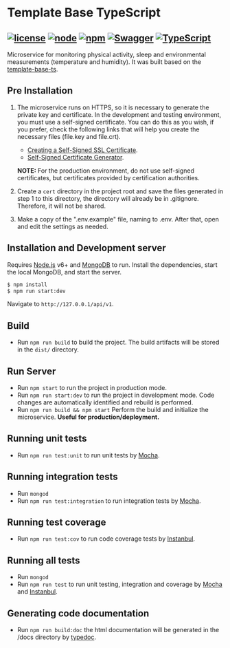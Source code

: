 # Template Base TypeScript
[![license](https://img.shields.io/github/license/mashape/apistatus.svg)](https://github.com/LIBE-NUTES/template-base-ts/blob/master/LICENSE) [![node](https://img.shields.io/badge/node-v11.10.0-blue.svg)](https://nodejs.org/) [![npm](https://img.shields.io/badge/npm-v6.7.0-blue.svg)](https://nodejs.org/) [![Swagger](https://img.shields.io/badge/swagger-v3.0-green.svg?longCache=true&style=flat)](https://swagger.io/) [![TypeScript](https://badges.frapsoft.com/typescript/love/typescript.png?v=101)](https://www.typescriptlang.org/)
--

Microservice for monitoring physical activity, sleep and environmental measurements (temperature and humidity).
It was built based on the [template-base-ts](https://github.com/nutes-uepb/template-base-ts).

## Pre Installation
1. The microservice runs on HTTPS, so it is necessary to generate the private key and certificate. In the development and testing environment, you must use a self-signed certificate. You can do this as you wish, if you prefer, check the following links that will help you create the necessary files (file.key and file.crt).
    - [Creating a Self-Signed SSL Certificate](https://pages.github.com/https://devcenter.heroku.com/articles/ssl-certificate-self).
    - [Self-Signed Certificate Generator](http://www.selfsignedcertificate.com/).
    
    **NOTE:** For the production environment, do not use self-signed certificates, but certificates provided by certification authorities.

2. Create a `cert` directory in the project root and save the files generated in step 1 to this directory, the directory will already be in .gitignore. Therefore, it will not be shared. 
   
3. Make a copy of the ".env.example" file, naming to .env. After that, open and edit the settings as needed.

## Installation and Development server
Requires [Node.js](https://nodejs.org/) v6+ and [MongoDB](https://www.mongodb.com) to run.
Install the dependencies, start the local MongoDB, and start the server.
```sh
$ npm install
$ npm run start:dev
```
Navigate to `http://127.0.0.1/api/v1`.

## Build
- Run `npm run build` to build the project. The build artifacts will be stored in the `dist/` directory.

## Run Server
- Run `npm start` to run the project in production mode.
- Run `npm run start:dev` to run the project in development mode. Code changes are automatically identified and rebuild is performed.
- Run `npm run build && npm start` Perform the build and initialize the microservice. **Useful for production/deployment.**

## Running unit tests
- Run `npm run test:unit` to run unit tests by [Mocha](https://mochajs.org/).

## Running integration tests
- Run `mongod`
- Run `npm run test:integration` to run integration tests by [Mocha](https://mochajs.org/).

## Running test coverage
- Run `npm run test:cov` to run code coverage tests by [Instanbul](https://istanbul.js.org/).

## Running all tests
- Run `mongod`
- Run `npm run test` to run unit testing, integration and coverage by [Mocha](https://mochajs.org/) and [Instanbul](https://istanbul.js.org/).

## Generating code documentation
- Run `npm run build:doc` the html documentation will be generated in the /docs directory by [typedoc](https://typedoc.org/).
